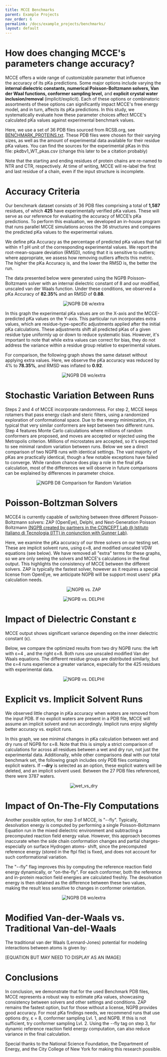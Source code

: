 ```yaml
---
title: MCCE Benchmarks
parent: Example Projects
nav_order: 6
permalink: /docs/example_projects/benchmarks/
layout: default
---
```


# How does changing MCCE's parameters change accuracy? 

MCCE offers a wide range of customizable parameter that influence the accuracy of its pKa predictions. Some major options include varying the **internal dielectric constants, numerical Poisson-Boltzmann solvers, Van der Waal functions, conformer sampling level,** and **explicit crystal water inclusion/removal** (implicit/explicit). Each of these options or combinatoric assortments of these options can significantly impact MCCE's free energy model, and in turn, affects its pKa predictions. In this study, we systematically evaluate how these parameter choices affect MCCE's calculated pKa values against experimental benchmark values. 

Here, we use a set of 36 PDB files sourced from RCSB.org, see [BENCHMARK_PROTEINS.txt](https://github.com/GunnerLab/mcce4_tutorial/blob/main/docs/data/BENCHMARK_PROTEINS.tsv). These PDB files were chosen for their varying sizes, as well as the amount of experimental data available for their residue pKa values. You can find the sources for the experimental pKas in this file: pkdbv1_WT_pkas.csv (change this later to be a citation probably)

Note that the starting and ending residues of protein chains are re-named to NTR and CTR, respectively. At time of writing, MCCE will re-label the first and last residue of a chain, even if the input structure is incomplete.

# Accuracy Criteria

Our benchmark dataset consists of 36 PDB files comprising a total of **1,587** residues, of which **425** have experimentally verified pKa values. These will serve as our reference for evaluating the accuracy of MCCE’s pKa predictions. To perform this evaluation, we developed an in-house program that runs parallel MCCE simulations across the 36 structures and compares the predicted pKa values to the experimental values.

We define pKa Accuracy as the percentage of predicted pKa values that fall within ±1 pH unit of the corresponding experimental values. We report the root-mean-square deviation (RMSD), noting that it is sensitive to outliers; where appropriate, we assess how removing outliers affects this metric. The higher the pKa Accuracy is, and the lower the RMSD is, the better the run. 

The data presented below were generated using the NGPB Poisson–Boltzmann solver with an internal dielectric constant of 8 and our modified, unscaled van der Waals function. Under these conditions, we observed a pKa Accuracy of **82.35%** and an RMSD of **0.88**.

<p align="center">
  <img src="{{ '/docs/images/NGPB_D8_w_extra.png' | relative_url }}" alt="NGPB D8 w/extra" style="max-width: 100%; height: auto;">
</p>

In this graph the experimental pKa values are on the X-axis and the MCCE-predicted pKa values on the Y-axis. This particular run incorporates extra values, which are residue-type-specific adjustments applied after the initial pKa calculations. These adjustments shift all predicted pKas of a given residue type uniformly up or down to reduce systematic bias. However, it's important to note that while extra values can correct for bias, they do not address the variance within a residue group relative to experimental values.

For comparison, the following graph shows the same dataset without applying extra values. Here, we observe the pKa accuracy was reduced by 4% to **78.35%**, and RMSD was inflated to **0.92**.

<p align="center">
  <img src="{{ '/docs/images/NGPB_D8_wo_extra.png' | relative_url }}" alt="NGPB D8 wo/extra" style="max-width: 100%; height: auto;">
</p>

# Stochastic Variation Between Runs

Steps 2 and 4 of MCCE incorporate randomness. For step 2, MCCE keeps rotamers that pass energy clash and steric filters, using a randomized exploration of conformational space. Due to the energy minimization, it's typical that very similar conformers are kept between two different runs. Step 4 features Monte Carlo calculations where millions of random conformers are proposed, and moves are accepted or rejected using the Metropolis criterion. Millions of microstates are accepted, so it's expected to see minimal random variation between runs. Below we see a direct comparison of two NGPB runs with identical settings. The vast majority of pKas are practically identical, though a few notable exceptions have failed to converge. While random chance does play a role in the final pKa calculation, most of the differences we will observe in future comparisons can be explained by differences in parameter choice.

<p align="center">
  <img src="{{ '/docs/images/NGPB D8 Two Trial Comp.png' | relative_url }}" alt="NGPB D8 Comparison for Random Variation" style="max-width: 100%; height: auto;">
</p>

# Poisson-Boltzman Solvers

MCCE4 is currently capable of switching between three different Poisson-Boltzmann solvers: ZAP (OpenEye), Delphi, and Next-Generation Poisson Boltzmann [(NGPB created by partners in the CONCEPT Lab @ Istituto Italiano di Tecnologia (ITT) in conjunction with Gunner Lab)](https://arxiv.org/pdf/2502.09323). 

Here, we examine the pKa accuracy of our three solvers on our testing set. These are implicit solvent runs, using ε=8, and modified unscaled VDW equations (see below). We have removed all "extra" terms for these graphs, so we are only seeing the solvers and MCCE's calculations in the final output. This highlights the consistency of MCCE between the different solvers. ZAP is typically the fastest solver, however as it requires a special license from OpenEye, we anticipate NGPB will be support most users' pKa calculation needs. 

<p align="center">
  <img src="{{ '/docs/images/ZAP_v_NGPB.png' | relative_url }}" alt="NGPB vs. ZAP" style="max-width: 100%; height: auto;">
</p>

<p align="center">
  <img src="{{ '/docs/images/DEL_v_NGPB.png' | relative_url }}" alt="NGPB vs. DELPHI" style="max-width: 100%; height: auto;">
</p>

# Impact of Dielectric Constant ε

MCCE output shows significant variance depending on the inner dielectric constant (ε).

Below, we compare the optimized results from two dry NGPB runs: the left with ε=4 , and the right ε=8. Both runs use unscaled modified Van der Waals equations. The different residue groups are distributed similarly, but the ε=4 runs experience a greater variance, especially for the 425 residues with experimental data.

<p align="center">
  <img src="{{ '/docs/images/NGPB_D4_v_D8_pkas_fit.png' | relative_url }}" alt="NGPB vs. DELPHI" style="max-width: 100%; height: auto;">
</p>

# Explicit vs. Implicit Solvent Runs

We observed little change in pKa accuracy when waters are removed from the input PDB. If no explicit waters are present in a PDB file, MCCE will assume an implicit solvent and run accordingly. Implicit runs enjoy slightly better accuracy vs. explicit runs.

In this graph, we see minimal changes in pKa calculation between wet and dry runs of NGPB for ε=8. Note that this is simply a strict comparison of calculations for across all residues between a wet and dry run, not just the experimental data. Additionally, while other comparisons deal with our total benchmark set, the following graph includes only PDB files containing explicit waters. If **--dry** is selected as an option, these explicit waters will be deleted, and an implicit solvent used. Between the 27 PDB files referenced, there were 3787 waters.

<p align="center">
  <img src="{{ '/docs/images/NGPB_wet_v_dry_comp.png' | relative_url }}" alt="wet_vs_dry" style="max-width: 100%; height: auto;">
</p>

# Impact of On-The-Fly Computations 

Another possible option, for step 3 of MCCE, is "--fly". Typically, desolvation energy is computed by performing a single Poisson-Boltzmann Equation run in the mixed dielectric environment and subtracting a precomputed reaction field energy value. However, this approach becomes inaccurate when the side chain conformation changes and partial charges- especially on surface Hydrogen atoms- shift, since the precomputed reference energy (stored in the ftpl file) is fixed, and does not account for such conformational variation.

The "--fly" flag improves this by computing the reference reaction field energy dynamically, or "on-the-fly". For each conformer, both the reference and in-protein reaction field energies are calculated freshly. The desolvation energy is then obtained as the difference between these two values, making the result less sensitive to changes in conformer orientation.

<p align="center">
  <img src="{{ '/docs/images/Zap_fly_no_fly_comparison.png' | relative_url }}" alt="NGPB D8 wo/extra" style="max-width: 100%; height: auto;">
</p>

# Modified Van-der-Waals vs. Traditional Van-del-Waals

The traditional van der Waals (Lennard-Jones) potential for modeling interactions between atoms is given by:

[EQUATION BUT MAY NEED TO DISPLAY AS AN IMAGE]






# Conclusions

In conclusion, we demonstrate that for the used Benchmark PDB files, MCCE represents a robust way to estimate pKa values, showcasing consistency between solvers and other settings and conditions. ZAP remains the fastest option, but for those without a license, NGPB provides good accuracy. For most pKa findings needs, we recommend runs that use options dry, ε = 8,  conformer sampling Lvl. 1, and NGPB. If this is not sufficient, try conformer sampling Lvl. 2. Using the --fly tag on step 3, for dynamic reference reaction field energy computation, can also reduce variance in the final calculation.

Special thanks to the National Science Foundation, the Department of Energy, and the City College of New York for making this research possible. 
